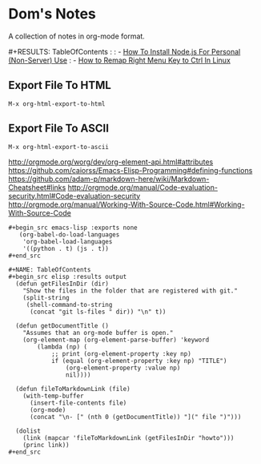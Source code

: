 # Dom's Notes

A collection of notes in org-mode format.

#+RESULTS: TableOfContents
: 
: - [How To Install Node.js For Personal (Non-Server) Use](./howto/install-nodejs.org)
: - [How to Remap Right Menu Key to Ctrl In Linux](./howto/remap-right-menu-key-to-ctrl.org)


## Export File To HTML

`M-x org-html-export-to-html`

## Export File To ASCII

`M-x org-html-export-to-ascii`

http://orgmode.org/worg/dev/org-element-api.html#attributes
https://github.com/caiorss/Emacs-Elisp-Programming#defining-functions
https://github.com/adam-p/markdown-here/wiki/Markdown-Cheatsheet#links
http://orgmode.org/manual/Code-evaluation-security.html#Code-evaluation-security
http://orgmode.org/manual/Working-With-Source-Code.html#Working-With-Source-Code

```elisp
#+begin_src emacs-lisp :exports none
   (org-babel-do-load-languages
    'org-babel-load-languages
    '((python . t) (js . t))
#+end_src

#+NAME: TableOfContents
#+begin_src elisp :results output
  (defun getFilesInDir (dir)
    "Show the files in the folder that are registered with git."
    (split-string
     (shell-command-to-string
      (concat "git ls-files " dir)) "\n" t))

  (defun getDocumentTitle ()
    "Assumes that an org-mode buffer is open."
    (org-element-map (org-element-parse-buffer) 'keyword
        (lambda (np) (
            ;; print (org-element-property :key np)
            if (equal (org-element-property :key np) "TITLE")
                (org-element-property :value np)
                nil))))

  (defun fileToMarkdownLink (file)
    (with-temp-buffer
      (insert-file-contents file)
      (org-mode)
      (concat "\n- [" (nth 0 (getDocumentTitle)) "](" file ")")))

  (dolist
    (link (mapcar 'fileToMarkdownLink (getFilesInDir "howto")))
    (princ link))
#+end_src

```
